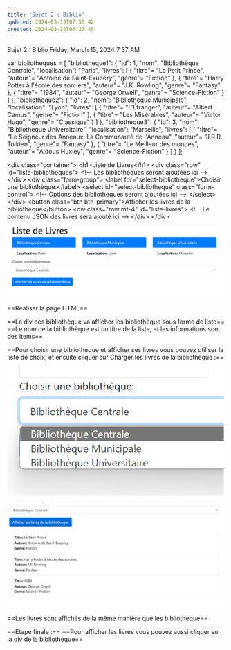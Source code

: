 ```yaml
---
title: 'Sujet 2 : Biblio'
updated: 2024-03-15T07:56:42
created: 2024-03-15T07:37:45
---
```


Sujet 2 : Biblio
Friday, March 15, 2024
7:37 AM

var bibliotheques = \[
 "bibliotheque1": {
  "id": 1,
  "nom": "Bibliothèque Centrale",
  "localisation": "Paris",
  "livres": \[
   {
    "titre"= "Le Petit Prince",
    "auteur"= "Antoine de Saint-Exupéry",
    "genre"= "Fiction"
   },
   {
    "titre"= "Harry Potter à l'école des sorciers",
    "auteur"= "J.K. Rowling",
    "genre"= "Fantasy"
   },
   {
    "titre"= "1984",
    "auteur"= "George Orwell",
    "genre"= "Science-Fiction"
   }
  \]
 },
 "bibliotheque2": {
  "id": 2,
  "nom": "Bibliothèque Municipale",
  "localisation": "Lyon",
  "livres": \[
   {
    "titre"= "L'Étranger",
    "auteur"= "Albert Camus",
    "genre"= "Fiction"
   },
   {
    "titre"= "Les Misérables",
    "auteur"= "Victor Hugo",
    "genre"= "Classique"
   }
  \]
 },
 "bibliotheque3": {
  "id": 3,
  "nom": "Bibliothèque Universitaire",
  "localisation": "Marseille",
  "livres": \[
   {
    "titre"= "Le Seigneur des Anneaux: La Communauté de l'Anneau",
    "auteur"= "J.R.R. Tolkien",
    "genre"= "Fantasy"
   },
   {
    "titre"= "Le Meilleur des mondes",
    "auteur"= "Aldous Huxley",
    "genre"= "Science-Fiction"
   }
  \]
 }
\];

\<div class="container"\>
 \<h1\>Liste de Livres\</h1\>
 \<div class="row" id="liste-bibliotheques"\>
  \<!-- Les bibliothèques seront ajoutées ici --\>
 \</div\>
 \<div class="form-group"\>
  \<label for="select-bibliotheque"\>Choisir une bibliothèque:\</label\>
  \<select id="select-bibliotheque" class="form-control"\>
   \<!-- Options des bibliothèques seront ajoutées ici --\>
  \</select\>
 \</div\>
 \<button class="btn btn-primary"\>Afficher les livres de la bibliothèque\</button\>
 \<div class="row mt-4" id="liste-livres"\>
  \<!-- Le contenu JSON des livres sera ajouté ici --\>
 \</div\>
\</div\>

![image1](resources/d6b2b563e83a4816acb7e60576658e76.png)

==Réaliser la page HTML==

==La div des bibliothèque va afficher les bibliothèque sous forme de liste==
==Le nom de la bibliothèque est un titre de la liste, et les informations sont des items==

==Pour choisir une bibliothèque et afficher ses livres vous pouvez utiliser la liste de choix, et ensuite cliquer sur Charger les livres de la bibliothèque :==

![image2](resources/594b0aba0df940adb167101ea3afaeff.png)

![image3](resources/39a32f3f3efc4bb99e8a1201b250739b.png)

==Les livres sont affichés de la même manière que les bibliothèque==

==Etape finale :==
==Pour afficher les livres vous pouvez aussi cliquer sur la div de la bibliothèque==

